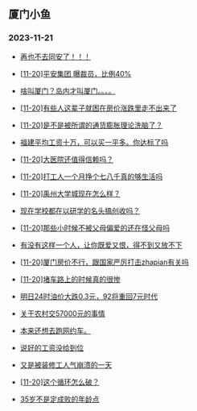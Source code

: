 ## 厦门小鱼 
### 2023-11-21

+ [再也不去同安了！！！](http://bbs.xmfish.com/read-htm-tid-18108569.html)

+ [[11-20]平安集团 曝裁员，比例40%](http://bbs.xmfish.com/read-htm-tid-18108559.html)

+ [啥叫厦门？岛内才叫厦门。。。。](http://bbs.xmfish.com/read-htm-tid-18108474.html)

+ [[11-20]有些人这辈子就困在房价涨跌里走不出来了](http://bbs.xmfish.com/read-htm-tid-18108489.html)

+ [[11-20]是不是被所谓的通货膨胀理论洗脑了？](http://bbs.xmfish.com/read-htm-tid-18108455.html)

+ [福建平均工资十万，可以买一平多。你达标了吗](http://bbs.xmfish.com/read-htm-tid-18108406.html)

+ [[11-20]大医院还值得信赖吗？](http://bbs.xmfish.com/read-htm-tid-18108375.html)

+ [[11-20]打工人一个月挣个七八千真的够生活吗](http://bbs.xmfish.com/read-htm-tid-18108684.html)

+ [[11-20]禹州大学城现在怎么样？](http://bbs.xmfish.com/read-htm-tid-18108579.html)

+ [现在学校都在以研学的名头搞创收吗？](http://bbs.xmfish.com/read-htm-tid-18108736.html)

+ [[11-20]那些小时候不被父母偏爱的还在怪父母吗](http://bbs.xmfish.com/read-htm-tid-18108467.html)

+ [有没有这样一个人，让你既爱又恨，得不到又放不下](http://bbs.xmfish.com/read-htm-tid-18108443.html)

+ [[11-20]厦门房价不行，跟国家严厉打击zhapian有关吗](http://bbs.xmfish.com/read-htm-tid-18108545.html)

+ [[11-20]堵车路上的时候真的很惨](http://bbs.xmfish.com/read-htm-tid-18108681.html)

+ [明日24时油价大跌0.3元，92将重回7元时代](http://bbs.xmfish.com/read-htm-tid-18108645.html)

+ [关于农村交57000元的事情](http://bbs.xmfish.com/read-htm-tid-18108838.html)

+ [本来还想去跑网约车。](http://bbs.xmfish.com/read-htm-tid-18108750.html)

+ [说好的工资没给到位](http://bbs.xmfish.com/read-htm-tid-18108764.html)

+ [又是被装修工人气崩溃的一天](http://bbs.xmfish.com/read-htm-tid-18108813.html)

+ [[11-20]这个循环怎么破？](http://bbs.xmfish.com/read-htm-tid-18108747.html)

+ [35岁不是定成败的年龄点](http://bbs.xmfish.com/read-htm-tid-18108858.html)


